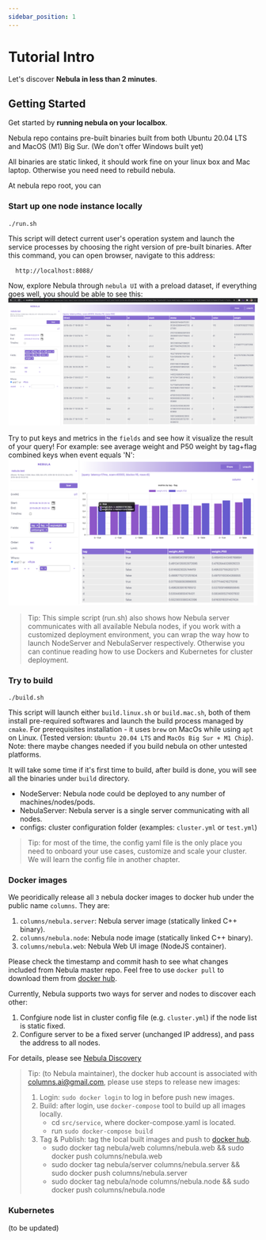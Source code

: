 ```yaml
---
sidebar_position: 1
---
```


# Tutorial Intro

Let's discover **Nebula in less than 2 minutes**.

## Getting Started

Get started by **running nebula on your localbox**.

Nebula repo contains pre-built binaries built from both Ubuntu 20.04 LTS and MacOS (M1) Big Sur.
(We don't offer Windows built yet)

All binaries are static linked, it should work fine on your linux box and Mac laptop. Otherwise you need need to rebuild nebula.

At nebula repo root, you can

### Start up one node instance locally

```shell
./run.sh
```

This script will detect current user's operation system and launch the service processes by choosing the right version of pre-built binaries.
After this command, you can open browser, navigate to this address: 
```
  http://localhost:8088/
``` 
Now, explore Nebula through `nebula UI` with a preload dataset, if everything goes well, you should be able to see this:
![Init UI](/img/init.png)

Try to put keys and metrics in the `fields` and see how it visualize the result of your query!
For example: see average weight and P50 weight by tag+flag combined keys when event equals 'N':
![Simple Query](/img/simple_query.png)

> Tip: This simple script (run.sh) also shows how Nebula server communicates with all available Nebula nodes, if you work with a customized deployment environment, you can wrap the way how to launch NodeServer and NebulaServer respectively. Otherwise you can continue reading how to use Dockers and Kubernetes for cluster deployment.

### Try to build

```shell
./build.sh
```

This script will launch either `build.linux.sh` or `build.mac.sh`, both of them install pre-required softwares and launch the build process managed by `cmake`.
For prerequisites installation - it uses `brew` on MacOs while using `apt` on Linux. (Tested version: `Ubuntu 20.04 LTS` and `MacOs Big Sur + M1 Chip`).
Note: there maybe changes needed if you build nebula on other untested platforms.

It will take some time if it's first time to build, after build is done, you will see all the binaries under `build` directory.
- NodeServer: Nebula node could be deployed to any number of machines/nodes/pods.
- NebulaServer: Nebula server is a single server communicating with all nodes.
- configs: cluster configuration folder (examples: `cluster.yml` or `test.yml`)

> Tip: for most of the time, the config yaml file is the only place you need to onboard your use cases, customize and scale your cluster. We will learn the config file in another chapter.


### Docker images
We peoridically release all `3` nebula docker images to docker hub under the public name `columns`. They are:
1. `columns/nebula.server`: Nebula server image (statically linked C++ binary).
2. `columns/nebula.node`: Nebula node image (statically linked C++ binary).
3. `columns/nebula.web`: Nebula Web UI image (NodeJS container).

Please check the timestamp and commit hash to see what changes included from Nebula master repo.
Feel free to use `docker pull` to download them from [docker hub](https://hub.docker.com/u/columns).

Currently, Nebula supports two ways for server and nodes to discover each other:
1. Confgiure node list in cluster config file (e.g. `cluster.yml`) if the node list is static fixed.
2. Configure server to be a fixed server (unchanged IP address), and pass the address to all nodes.

For details, please see [Nebula Discovery](basics/5-discovery.md)

> Tip: (to Nebula maintainer), the docker hub account is associated with columns.ai@gmail.com, please use steps to release new images:
> 1. Login: `sudo docker login` to log in before push new images.
> 2. Build: after login, use `docker-compose` tool to build up all images locally.
>    - cd `src/service`, where docker-compose.yaml is located.
>    - run `sudo docker-compose build`
> 3. Tag & Publish: tag the local built images and push to [docker hub](https://hub.docker.com/u/columns).
>    - sudo docker tag nebula/web columns/nebula.web && sudo docker push columns/nebula.web
>    - sudo docker tag nebula/server columns/nebula.server && sudo docker push columns/nebula.server
>    - sudo docker tag nebula/node columns/nebula.node && sudo docker push columns/nebula.node


### Kubernetes
(to be updated)
